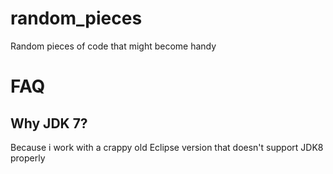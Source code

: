 # random_pieces
Random pieces of code that might become handy


# FAQ

## Why JDK 7?
Because i work with a crappy old Eclipse version that doesn't support JDK8 properly